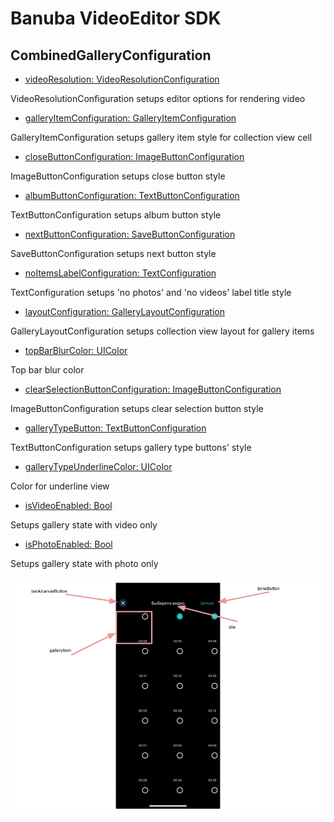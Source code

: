 # Banuba VideoEditor SDK
## CombinedGalleryConfiguration

- [videoResolution: VideoResolutionConfiguration](/Example/Example/Extension/CombinedGalleryConfiguration.swift#L9)

VideoResolutionConfiguration setups editor options for rendering video

- [galleryItemConfiguration: GalleryItemConfiguration](/Example/Example/Extension/CombinedGalleryConfiguration.swift#L29)

GalleryItemConfiguration setups gallery item style for collection view cell

- [closeButtonConfiguration: ImageButtonConfiguration](/Example/Example/Extension/CombinedGalleryConfiguration.swift#L37)

ImageButtonConfiguration setups close button style

- [albumButtonConfiguration: TextButtonConfiguration](/Example/Example/Extension/CombinedGalleryConfiguration.swift#L38)

TextButtonConfiguration setups album button style

- [nextButtonConfiguration: SaveButtonConfiguration](/Example/Example/Extension/CombinedGalleryConfiguration.swift#L39)

SaveButtonConfiguration setups next button style

- [noItemsLabelConfiguration: TextConfiguration](/Example/Example/Extension/CombinedGalleryConfiguration.swift#L40)
  
TextConfiguration setups 'no photos' and 'no videos' label title style

- [layoutConfiguration: GalleryLayoutConfiguration](/Example/Example/Extension/CombinedGalleryConfiguration.swift#L41)
  
GalleryLayoutConfiguration setups collection view layout for gallery items

- [topBarBlurColor: UIColor](/Example/Example/Extension/CombinedGalleryConfiguration.swift#L42)
 
Top bar blur color

- [clearSelectionButtonConfiguration: ImageButtonConfiguration](/Example/Example/Extension/CombinedGalleryConfiguration.swift#L43)
  
ImageButtonConfiguration setups clear selection button style

- [galleryTypeButton: TextButtonConfiguration](/Example/Example/Extension/CombinedGalleryConfiguration.swift#L44)
  
TextButtonConfiguration setups gallery type buttons' style

- [galleryTypeUnderlineColor: UIColor](/Example/Example/Extension/CombinedGalleryConfiguration.swift#L45)
  
Color for underline view

- [isVideoEnabled: Bool](/Example/Example/Extension/CombinedGalleryConfiguration.swift#L46)
  
Setups gallery state with video only

- [isPhotoEnabled: Bool](/Example/Example/Extension/CombinedGalleryConfiguration.swift#L47)
  
Setups gallery state with photo only

![img](screenshots/GalleryScreen.png)

